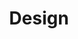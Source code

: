 ---
title: Design
tags: services
order: 2
icon: <svg xmlns="http://www.w3.org/2000/svg" class="h-8 w-8" fill="none" viewBox="0 0 24 24" stroke="currentColor">
            <path stroke-linecap="round" stroke-linejoin="round" stroke-width="2" d="M15.232 5.232l3.536 3.536m-2.036-5.036a2.5 2.5 0 113.536 3.536L6.5 21.036H3v-3.572L16.732 3.732z" />
          </svg>
content: I will work with your team to build a website that will showcase your brand and help converting visitors to paying customers
---